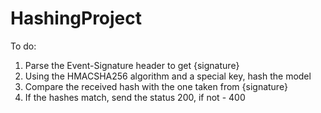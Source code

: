 # HashingProject
To do:
1. Parse the Event-Signature header to get {signature}
2. Using the HMACSHA256 algorithm and a special key, hash the model
3. Compare the received hash with the one taken from {signature}
4. If the hashes match, send the status 200, if not - 400
